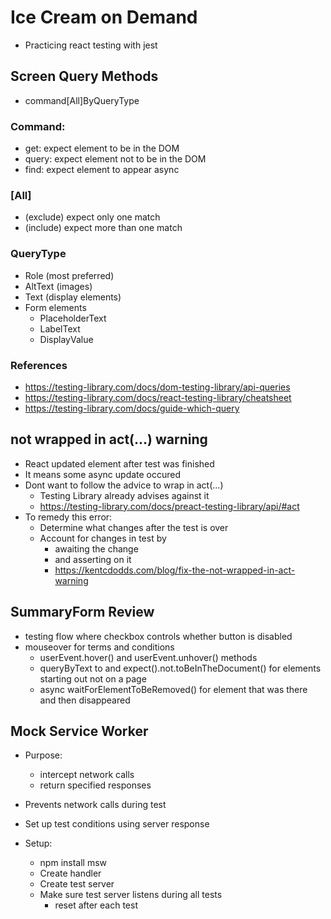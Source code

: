 # Ice Cream on Demand

- Practicing react testing with jest

## Screen Query Methods

- command[All]ByQueryType

### Command:

- get: expect element to be in the DOM
- query: expect element not to be in the DOM
- find: expect element to appear async

### [All]

- (exclude) expect only one match
- (include) expect more than one match

### QueryType

- Role (most preferred)
- AltText (images)
- Text (display elements)
- Form elements
  - PlaceholderText
  - LabelText
  - DisplayValue

### References

- https://testing-library.com/docs/dom-testing-library/api-queries
- https://testing-library.com/docs/react-testing-library/cheatsheet
- https://testing-library.com/docs/guide-which-query

## not wrapped in act(...) warning

- React updated element after test was finished
- It means some async update occured
- Dont want to follow the advice to wrap in act(...)
  - Testing Library already advises against it
  - https://testing-library.com/docs/preact-testing-library/api/#act
- To remedy this error:
  - Determine what changes after the test is over
  - Account for changes in test by
    - awaiting the change
    - and asserting on it
    - https://kentcdodds.com/blog/fix-the-not-wrapped-in-act-warning

## SummaryForm Review

- testing flow where checkbox controls whether button is disabled
- mouseover for terms and conditions
  - userEvent.hover() and userEvent.unhover() methods
  - queryByText to and expect().not.toBeInTheDocument() for elements starting out not on a page
  - async waitForElementToBeRemoved() for element that was there and then disappeared

## Mock Service Worker

- Purpose:
  - intercept network calls
  - return specified responses
- Prevents network calls during test
- Set up test conditions using server response

- Setup:
  - npm install msw
  - Create handler
  - Create test server
  - Make sure test server listens during all tests
    - reset after each test
